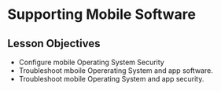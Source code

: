 # Supporting Mobile Software

## Lesson Objectives

- Configure mobile Operating System Security
- Troubleshoot mboile Opererating System and app software.
- Troubleshoot mobile Operating System and app security.